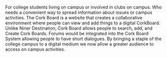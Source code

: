 For college students living on campus or involved in clubs on campus. 
Who needs a convenient way to spread information about issues or campus activities. 
The Cork Board is a website that creates a collaborative environment where people can view and add things to a digital CorkBoard. 
Unlike Niner Destination, Cork Board allows people to search, add, and Create Cork Boards. 
Forums would be integrated into the Cork Board System allowing people to have short dialogues. 
By bringing a staple of the college campus to a digital medium we now allow a greater audience to access on campus activities. 
